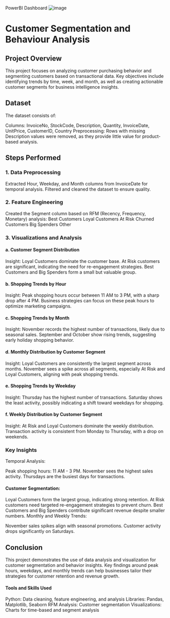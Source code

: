 PowerBI Dashboard 
![image](https://github.com/user-attachments/assets/376d29a7-41e6-48bc-919b-052d30251986)


# Customer Segmentation and Behaviour Analysis                                

## Project Overview                                                        
This project focuses on analyzing customer purchasing behavior and segmenting customers based on transactional data. Key objectives include identifying trends by time, week, and month, as well as creating actionable customer segments for business intelligence insights.

## Dataset
The dataset consists of:

Columns: InvoiceNo, StockCode, Description, Quantity, InvoiceDate, UnitPrice, CustomerID, Country
Preprocessing: Rows with missing Description values were removed, as they provide little value for product-based analysis.

## Steps Performed
### 1. Data Preprocessing
Extracted Hour, Weekday, and Month columns from InvoiceDate for temporal analysis.
Filtered and cleaned the dataset to ensure quality.

### 2. Feature Engineering
Created the Segment column based on RFM (Recency, Frequency, Monetary) analysis:
Best Customers
Loyal Customers
At Risk
Churned Customers
Big Spenders
Other

### 3. Visualizations and Analysis
#### a. Customer Segment Distribution

Insight:
Loyal Customers dominate the customer base.
At Risk customers are significant, indicating the need for re-engagement strategies.
Best Customers and Big Spenders form a small but valuable group.

#### b. Shopping Trends by Hour

Insight:
Peak shopping hours occur between 11 AM to 3 PM, with a sharp drop after 4 PM.
Business strategies can focus on these peak hours to optimize marketing campaigns.

#### c. Shopping Trends by Month

Insight:
November records the highest number of transactions, likely due to seasonal sales.
September and October show rising trends, suggesting early holiday shopping behavior.

#### d. Monthly Distribution by Customer Segment

Insight:
Loyal Customers are consistently the largest segment across months.
November sees a spike across all segments, especially At Risk and Loyal Customers, aligning with peak shopping trends.

#### e. Shopping Trends by Weekday

Insight:
Thursday has the highest number of transactions.
Saturday shows the least activity, possibly indicating a shift toward weekdays for shopping.

#### f. Weekly Distribution by Customer Segment

Insight:
At Risk and Loyal Customers dominate the weekly distribution.
Transaction activity is consistent from Monday to Thursday, with a drop on weekends.

### Key Insights
Temporal Analysis:

Peak shopping hours: 11 AM - 3 PM.
November sees the highest sales activity.
Thursdays are the busiest days for transactions.

#### Customer Segmentation:

Loyal Customers form the largest group, indicating strong retention.
At Risk customers need targeted re-engagement strategies to prevent churn.
Best Customers and Big Spenders contribute significant revenue despite smaller numbers.
Monthly and Weekly Trends:

November sales spikes align with seasonal promotions.
Customer activity drops significantly on Saturdays.

## Conclusion
This project demonstrates the use of data analysis and visualization for customer segmentation and behavior insights. Key findings around peak hours, weekdays, and monthly trends can help businesses tailor their strategies for customer retention and revenue growth.

#### Tools and Skills Used
Python: Data cleaning, feature engineering, and analysis
Libraries: Pandas, Matplotlib, Seaborn
RFM Analysis: Customer segmentation
Visualizations: Charts for time-based and segment analysis

